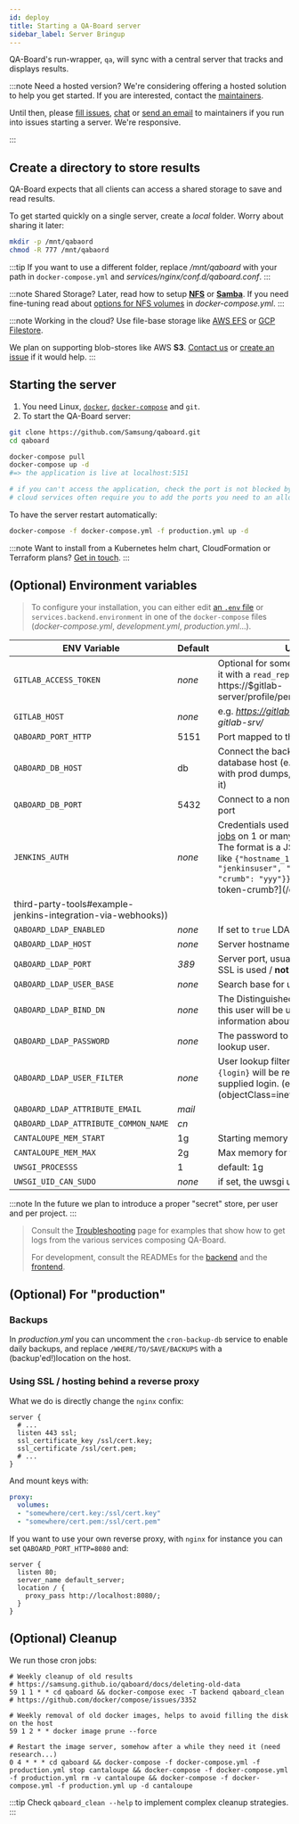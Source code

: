 ```yaml
---
id: deploy
title: Starting a QA-Board server
sidebar_label: Server Bringup
---
```

QA-Board's run-wrapper, `qa`, will sync with a central server that tracks and displays results.

:::note Need a hosted version?
We're considering offering a hosted solution to help you get started. If you are interested, contact the <a href="mailto:arthur.flam@gmail.com">maintainers</a>.

Until then, please [fill issues](https://github.com/Samsung/qaboard/issues), [chat](https://spectrum.chat/qaboard) or <a href="mailto:arthur.flam@samsung.com">send an email</a> to maintainers if you run into issues starting a server. We're responsive.

:::

## Create a directory to store results 
QA-Board expects that all clients can access a shared storage to save and read results.

To get started quickly on a single server, create a *local* folder. Worry about sharing it later: 

```bash
mkdir -p /mnt/qabaord
chmod -R 777 /mnt/qabaord
```

:::tip
If you want to use a different folder, replace */mnt/qaboard* with your path in `docker-compose.yml` and *services/nginx/conf.d/qaboard.conf*.
:::

:::note Shared Storage?
Later, read how to setup [**NFS**](https://www.digitalocean.com/community/tutorials/how-to-set-up-an-nfs-mount-on-ubuntu-18-04) or [**Samba**](https://www.digitalocean.com/community/tutorials/how-to-set-up-a-samba-share-for-a-small-organization-on-ubuntu-16-04). If you need fine-tuning read about [options for NFS volumes](https://docs.docker.com/compose/compose-file/#volume-configuration-reference) in *docker-compose.yml*.
:::

:::note Working in the cloud?
Use file-base storage like [AWS EFS](https://aws.amazon.com/en/efs/) or [GCP Filestore](https://cloud.google.com/filestore).

We plan on supporting blob-stores like AWS **S3**. <a href="mailto:arthur.flam@gmail.com">Contact us</a> or [create an issue](https://github.com/samsung/qaboard/issues) if it would help.
:::



## Starting the server
1. You need Linux, [`docker`](https://docs.docker.com/engine/install/), [`docker-compose`](https://docs.docker.com/compose/install/) and `git`.
2. To start the QA-Board server:
```bash
git clone https://github.com/Samsung/qaboard.git
cd qaboard

docker-compose pull
docker-compose up -d
#=> the application is live at localhost:5151

# if you can't access the application, check the port is not blocked by a firewall
# cloud services often require you to add the ports you need to an allow-list.
```

To have the server restart automatically:

```bash
docker-compose -f docker-compose.yml -f production.yml up -d
```

:::note
Want to install from a Kubernetes helm chart, CloudFormation or Terraform plans? <a href="mailto:arthur.flam@gmail.com">Get in touch</a>.
:::

## (Optional) Environment variables
> To configure your installation, you can either edit [an `.env` file](https://docs.docker.com/compose/environment-variables/#the-env-file) or `services.backend.environment` in one of the `docker-compose` files (*docker-compose.yml*, *development.yml*, *production.yml*...).


| ENV Variable           | Default | Usage                                                |
-------------------------|-------- |------------------------------------------------------|
| `GITLAB_ACCESS_TOKEN`  | _none_  | Optional for some extra features. Get it with a `read_repository` scope at https://$gitlab-server/profile/personal_access_tokens |
| `GITLAB_HOST`          | _none_  | e.g. *https://gitlab.com* or *http://my-gitlab-srv/* |
| `QABOARD_PORT_HTTP`    | 5151    | Port mapped to the app on the host                   |
| `QABOARD_DB_HOST`      | db      | Connect the backend to a non-default database host (e.g. instead of dev'ing with prod dumps, connect directly to it) |
| `QABOARD_DB_PORT`      | 5432    | Connect to a non-default database port               |
| `JENKINS_AUTH`         | _none_  | Credentials used to [trigger jenkins jobs](/docs/triggering-third-party-tool) on 1 or many jenkins servers. The format is a JSON string looking like `{"hostname_1": {"user": "jenkinsuser", "token": "xxxxx", "crumb": "yyy"}}` ([how-to-get-the-token-crumb?](/docs/triggering-| `GITLAB_AUTH`         | _none_  | Credentials used to forward private project avatars from Gitlab. The format is a JSON string looking like `{"hostname": {"user": "username", "password": "xxxxx", "type": "user"}}`. `type` is optionnal and can also be `ldap_user`. Asking for a password is not great but [the API is not sufficient](https://docs.gitlab.com/ce/api/#session-cookie)... You can use `"http": true` if needed. |
third-party-tools#example-jenkins-integration-via-webhooks))               |
| `QABOARD_LDAP_ENABLED`   | _none_  | If set to `true` LDAP is enabled                   |
| `QABOARD_LDAP_HOST`   | _none_  | Server hostname (including port)                   |
| `QABOARD_LDAP_PORT`   | _389_  | Server port, usually 389 (or 636 if SSL is used / **not supported yet!**). |
| `QABOARD_LDAP_USER_BASE`   | _none_  | Search base for users. |
| `QABOARD_LDAP_BIND_DN`     | _none_  | The Distinguished Name to bind as, this user will be used to lookup information about other users. |
| `QABOARD_LDAP_PASSWORD`    | _none_  | The password to bind with for the lookup user. |
| `QABOARD_LDAP_USER_FILTER` | _none_  | User lookup filter, the placeholder `{login}` will be replaced by the user supplied login. (e.g. `(&(objectClass=inetOrgPerson)(|(uid={login})(mail={login})))`, or `(&(objectClass=user)(|(sAMAccountName={login})))`) |
| `QABOARD_LDAP_ATTRIBUTE_EMAIL`         | _mail_  |                                            |
| `QABOARD_LDAP_ATTRIBUTE_COMMON_NAME`   | _cn_    |                                            |
| `CANTALOUPE_MEM_START` | 1g      | Starting memory for the image server                 |
| `CANTALOUPE_MEM_MAX`   | 2g      | Max memory for the image server                      |
| `UWSGI_PROCESSS`       | 1       | default: 1g                                          |
| `UWSGI_UID_CAN_SUDO`   | _none_  | if set, the uwsgi user can sudo                      |

:::note
In the future we plan to introduce a proper "secret" store, per user and per project.
:::

> Consult the [Troubleshooting](backend-admin/troubleshooting) page for examples that show how to get logs from the various services composing QA-Board.
>
> For development, consult the READMEs for the [backend](https://github.com/Samsung/qaboard/tree/master/backend) and the [frontend](https://github.com/Samsung/qaboard/tree/master/webapp).


## (Optional) For "production"
### Backups
In *production.yml* you can uncomment the `cron-backup-db` service to enable daily backups, and replace `/WHERE/TO/SAVE/BACKUPS` with a (backup'ed!)location on the host.

### Using SSL / hosting behind a reverse proxy
What we do is directly change the `nginx` confix:

```nginx title="services/nginx/conf.d/qaboard.conf"
server {
  # ...
  listen 443 ssl;
  ssl_certificate_key /ssl/cert.key;
  ssl_certificate /ssl/cert.pem;
  # ...
}
```

And mount keys with:

```yaml title="docker-compose.yml"
proxy:
  volumes:
  - "somewhere/cert.key:/ssl/cert.key"
  - "somewhere/cert.pem:/ssl/cert.pem"
```

If you want to use your own reverse proxy, with `nginx` for instance you can set `QABOARD_PORT_HTTP=8080` and: 

```nginx
server {
  listen 80;
  server_name default_server;
  location / {
    proxy_pass http://localhost:8080/;
  }
}
```

## (Optional) Cleanup
We run those cron jobs:
```cron
# Weekly cleanup of old results
# https://samsung.github.io/qaboard/docs/deleting-old-data
59 1 1 * * cd qaboard && docker-compose exec -T backend qaboard_clean
# https://github.com/docker/compose/issues/3352

# Weekly removal of old docker images, helps to avoid filling the disk on the host
59 1 2 * * docker image prune --force

# Restart the image server, somehow after a while they need it (need research...)
0 4 * * * cd qaboard && docker-compose -f docker-compose.yml -f production.yml stop cantaloupe && docker-compose -f docker-compose.yml -f production.yml rm -v cantaloupe && docker-compose -f docker-compose.yml -f production.yml up -d cantaloupe
```

:::tip
Check `qaboard_clean --help` to implement complex cleanup strategies.
:::
